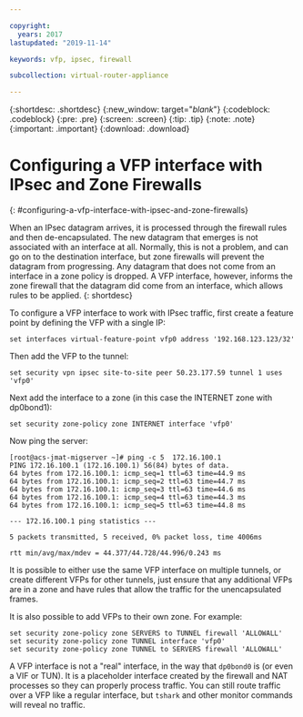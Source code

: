 ```yaml
---

copyright:
  years: 2017
lastupdated: "2019-11-14"

keywords: vfp, ipsec, firewall

subcollection: virtual-router-appliance

---
```


{:shortdesc: .shortdesc}
{:new_window: target="_blank_"}
{:codeblock: .codeblock}
{:pre: .pre}
{:screen: .screen}
{:tip: .tip}
{:note: .note}
{:important: .important}
{:download: .download}

# Configuring a VFP interface with IPsec and Zone Firewalls
{: #configuring-a-vfp-interface-with-ipsec-and-zone-firewalls}

When an IPsec datagram arrives, it is processed through the firewall rules and then de-encapsulated. The new datagram that emerges is not associated with an interface at all. Normally, this is not a problem, and can go on to the destination interface, but zone firewalls will prevent the datagram from progressing. Any datagram that does not come from an interface in a zone policy is dropped. A VFP interface, however, informs the zone firewall that the datagram did come from an interface, which allows rules to be applied.
{: shortdesc}

To configure a VFP interface to work with IPsec traffic, first create a feature point by defining the VFP with a single IP:

```
set interfaces virtual-feature-point vfp0 address '192.168.123.123/32'
```

Then add the VFP to the tunnel:

```
set security vpn ipsec site-to-site peer 50.23.177.59 tunnel 1 uses 'vfp0'
```

Next add the interface to a zone (in this case the INTERNET zone with dp0bond1):

```
set security zone-policy zone INTERNET interface 'vfp0'
```

Now ping the server:

```
[root@acs-jmat-migserver ~]# ping -c 5  172.16.100.1
PING 172.16.100.1 (172.16.100.1) 56(84) bytes of data.
64 bytes from 172.16.100.1: icmp_seq=1 ttl=63 time=44.9 ms
64 bytes from 172.16.100.1: icmp_seq=2 ttl=63 time=44.7 ms
64 bytes from 172.16.100.1: icmp_seq=3 ttl=63 time=44.6 ms
64 bytes from 172.16.100.1: icmp_seq=4 ttl=63 time=44.3 ms
64 bytes from 172.16.100.1: icmp_seq=5 ttl=63 time=44.8 ms

--- 172.16.100.1 ping statistics ---

5 packets transmitted, 5 received, 0% packet loss, time 4006ms

rtt min/avg/max/mdev = 44.377/44.728/44.996/0.243 ms
```

It is possible to either use the same VFP interface on multiple tunnels, or create different VFPs for other tunnels, just ensure that any additional VFPs are in a zone and have rules that allow the traffic for the unencapsulated frames.

It is also possible to add VFPs to their own zone. For example:

```
set security zone-policy zone SERVERS to TUNNEL firewall 'ALLOWALL'
set security zone-policy zone TUNNEL interface 'vfp0'
set security zone-policy zone TUNNEL to SERVERS firewall 'ALLOWALL'
```

A VFP interface is not a "real" interface, in the way that `dp0bond0` is (or even a VIF or TUN). It is a placeholder interface created by the firewall and NAT processes so they can properly process traffic. You can still route traffic over a VFP like a regular interface, but `tshark` and other monitor commands will reveal no traffic.
